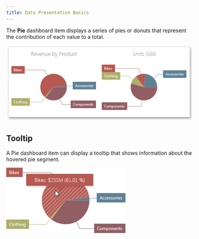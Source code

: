 ```yaml
---
title: Data Presentation Basics
---
```

The **Pie** dashboard item displays a series of pies or donuts that represent the contribution of each value to a total.

![Pies_Web](../../../../images/Img22483.png)

## Tooltip
A Pie dashboard item can display a tooltip that shows information about the hovered pie segment.

![Pies_Label_Web](../../../../images/Img22484.png)